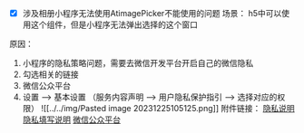 - [x] 涉及相册小程序无法使用AtimagePicker不能使用的问题
场景：
h5中可以使用这个组件，但是小程序无法弹出选择的这个窗口

原因：
1. 小程序的隐私策略问题，需要去微信开发平台开启自己的微信隐私
2. 勾选相关的链接
3.  微信公众平台
4. 设置 --> 基本设置 （服务内容声明 --> 用户隐私保护指引 --> 选择对应的权限）
![[../../img/Pasted image 20231225105125.png]]
附件链接：
[隐私说明](https://developers.weixin.qq.com/community/develop/doc/0004603f1ecf301870fcb50ae56801)
[隐私填写说明](https://developers.weixin.qq.com/miniprogram/dev/framework/user-privacy/)
[微信公众平台](https://mp.weixin.qq.com/)

